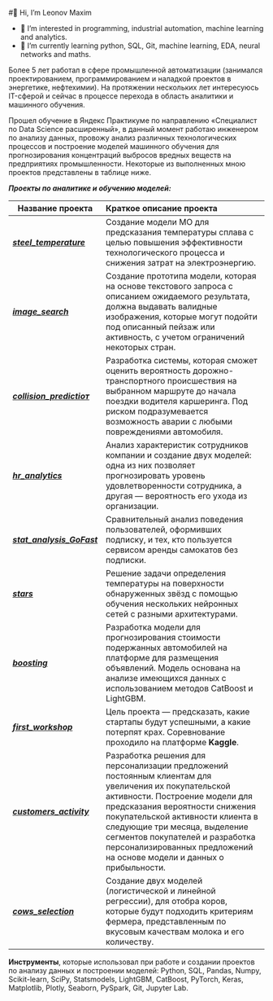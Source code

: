#👋 Hi, I’m Leonov Maxim

- 👀 I’m interested in programming, industrial automation, machine learning and analytics.
- 🌱 I’m currently learning python, SQL, Git, machine learning, EDA, neural networks and maths.

Более 5 лет работал в сфере промышленной автоматизации (занимался проектированием, программированием и наладкой проектов в энергетике, нефтехимии). 
На протяжении нескольких лет интересуюсь IT-сферой и сейчас в процессе перехода в область аналитики и машинного обучения. 

Прошел обучение в Яндекс Практикуме по направлению «Специалист по Data Science расширенный», в данный момент работаю инженером по анализу данных, провожу анализ различных технологических процессов и построение моделей машинного обучения для прогнозирования концентраций выбросов вредных веществ на предприятиях промышленности. Некоторые из выполненных мною проектов представлены в таблице ниже.

***Проекты по аналитике и обучению моделей:***

Название проекта | Краткое описание проекта|
 ------------- | :------- |
***[steel_temperature](https://github.com/kbklxfdn/steel_temperature "Создание модели предсказания температуры сплава")*** | Создание модели МО для предсказания температуры сплава с целью повышения эффективности технологического процесса и снижения затрат на электроэнергию.
***[image_search](https://github.com/kbklxfdn/image_search "Прототип решения поиска изображений по запросу")*** | Создание прототипа модели, которая на основе текстового запроса с описанием ожидаемого результата, должна выдавать валидные изображения, которые могут подойти под описанный пейзаж или активность, с учетом ограничений некоторых стран.
***[collision_predictioт](https://github.com/kbklxfdn/collision_prediction "Оценка риска возникновения ДТП")*** | Разработка системы, которая сможет оценить вероятность дорожно-транспортного происшествия на выбранном маршруте до начала поездки водителя каршеринга. Под риском подразумевается возможность аварии с любыми повреждениями автомобиля.
***[hr_analytics](https://github.com/kbklxfdn/hr_analytics "Анализ характеристик сотрудников компании")*** | Анализ характеристик сотрудников компании и создание двух моделей: одна из них позволяет прогнозировать уровень удовлетворенности сотрудника, а другая — вероятность его ухода из организации.
***[stat_analysis_GoFast](https://github.com/kbklxfdn/stat_analysis_GoFast "Анализ поведения пользователей аренды самокатов с подпиской и без")*** | Сравнительный анализ поведения пользователей, оформивших подписку, и тех, кто пользуется сервисом аренды самокатов без подписки. 
***[stars](https://github.com/kbklxfdn/stars "Прогнозирование температуры звезды")*** | Решение задачи определения температуры на поверхности обнаруженных звёзд с помощью обучения нескольких нейронных сетей с разными архитектурами.
***[boosting](https://github.com/kbklxfdn/boosting "Прогнозирование стоимости подержанных автомобилей")*** | Разработка модели для прогнозирования стоимости подержанных автомобилей на платформе для размещения объявлений. Модель основана на анализе имеющихся данных с использованием методов CatBoost и LightGBM. 
***[first_workshop](https://github.com/kbklxfdn/first_workshop "Предсказания успешности стартапов")*** | Цель проекта — предсказать, какие стартапы будут успешными, а какие потерпят крах. Соревнование проходило на платформе __Kaggle__. 
***[customers_activity](https://github.com/kbklxfdn/customers_activity "Персонализация предложений для постоянных клиентов сервиса проката самокатов")*** | Разработка решения для персонализации предложений постоянным клиентам для увеличения их покупательской активности. Построение модели для предсказания вероятности снижения покупательской активности клиента в следующие три месяца, выделение сегментов покупателей и разработка персонализированных предложений на основе модели и данных о прибыльности.  
***[cows_selection](https://github.com/kbklxfdn/cows_selection "Отбор коров для фермера")*** | Создание двух моделей (логистической и линейной регрессии), для отобра коров, которые будут подходить критериям фермера, представленным по вкусовым качествам молока и его количеству.

__Инструменты__, которые использовал при работе и создании проектов по анализу данных и построении моделей:
Python, SQL, Pandas, Numpy, Scikit-learn, SciPy, Statsmodels, LightGBM, CatBoost, PyTorch, Keras, Matplotlib, Plotly, Seaborn, PySpark, Git, Jupyter Lab.

<!---
kbklxfdn/kbklxfdn is a ✨ special ✨ repository because its `README.md` (this file) appears on your GitHub profile.
You can click the Preview link to take a look at your changes.
--->
